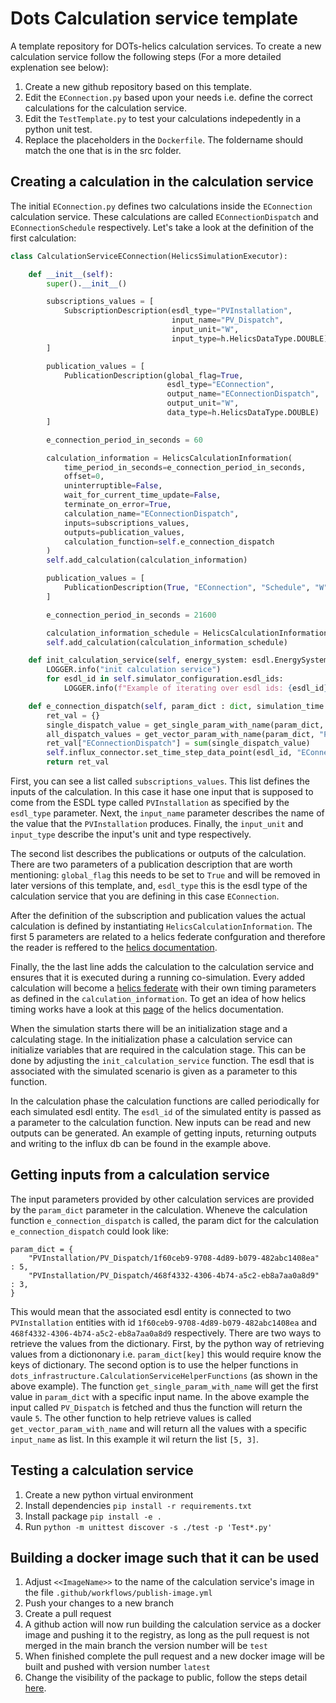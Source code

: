 # Dots Calculation service template
A template repository for DOTs-helics calculation services. 
To create a new calculation service follow the following steps (For a more detailed explenation see below):
1. Create a new github repository based on this template.
2. Edit the `EConnection.py` based upon your needs i.e. define the correct calculations for the calculation service.
3. Edit the `TestTemplate.py` to test your calculations indepedently in a python unit test.
4. Replace the placeholders in the `Dockerfile`. The foldername should match the one that is in the src folder.

## Creating a calculation in the calculation service
The initial `EConnection.py` defines two calculations inside the `EConnection` calculation service. These calculations are called `EConnectionDispatch` and `EConnectionSchedule` respectively. Let's take a look at the definition of the first calculation:

```python
class CalculationServiceEConnection(HelicsSimulationExecutor):

    def __init__(self):
        super().__init__()

        subscriptions_values = [
            SubscriptionDescription(esdl_type="PVInstallation", 
                                    input_name="PV_Dispatch", 
                                    input_unit="W", 
                                    input_type=h.HelicsDataType.DOUBLE)
        ]

        publication_values = [
            PublicationDescription(global_flag=True, 
                                   esdl_type="EConnection", 
                                   output_name="EConnectionDispatch", 
                                   output_unit="W", 
                                   data_type=h.HelicsDataType.DOUBLE)
        ]

        e_connection_period_in_seconds = 60

        calculation_information = HelicsCalculationInformation(
            time_period_in_seconds=e_connection_period_in_seconds,
            offset=0, 
            uninterruptible=False, 
            wait_for_current_time_update=False, 
            terminate_on_error=True, 
            calculation_name="EConnectionDispatch", 
            inputs=subscriptions_values, 
            outputs=publication_values, 
            calculation_function=self.e_connection_dispatch
        )
        self.add_calculation(calculation_information)

        publication_values = [
            PublicationDescription(True, "EConnection", "Schedule", "W", h.HelicsDataType.VECTOR)
        ]

        e_connection_period_in_seconds = 21600

        calculation_information_schedule = HelicsCalculationInformation(e_connection_period_in_seconds, TimeRequestType.PERIOD, 0, False, False, True, "EConnectionSchedule", [], publication_values, self.e_connection_da_schedule)
        self.add_calculation(calculation_information_schedule)

    def init_calculation_service(self, energy_system: esdl.EnergySystem):
        LOGGER.info("init calculation service")
        for esdl_id in self.simulator_configuration.esdl_ids:
            LOGGER.info(f"Example of iterating over esdl ids: {esdl_id}")

    def e_connection_dispatch(self, param_dict : dict, simulation_time : datetime, time_step_number : TimeStepInformation, esdl_id : EsdlId, energy_system : EnergySystem):
        ret_val = {}
        single_dispatch_value = get_single_param_with_name(param_dict, "PV_Dispatch") # returns the first value in param dict with "PV_Dispatch" in the key name
        all_dispatch_values = get_vector_param_with_name(param_dict, "PV_Dispatch") # returns all the values as a list in param_dict with "PV_Dispatch" in the key name
        ret_val["EConnectionDispatch"] = sum(single_dispatch_value)
        self.influx_connector.set_time_step_data_point(esdl_id, "EConnectionDispatch", simulation_time, ret_val["EConnectionDispatch"])
        return ret_val
```

First, you can see a list called `subscriptions_values`. This list defines the inputs of the calculation. In this case it hase one input that is supposed to come from the ESDL type called `PVInstallation` as specified by the `esdl_type` parameter. Next, the `input_name` parameter describes the name of the value that the `PVInstallation` produces. Finally, the `input_unit` and `input_type` describe the input's unit and type respectively. 

The second list describes the publications or outputs of the calculation. There are two parameters of a publication description that are worth mentioning: `global_flag` this needs to be set to `True` and will be removed in later versions of this template, and, `esdl_type` this is the esdl type of the calculation service that you are defining in this case `EConnection`. 

After the definition of the subscription and publication values the actual calculation is defined by instantiating `HelicsCalculationInformation`. The first 5 parameters are related to a helics federate confguration and therefore the reader is reffered to the [helics documentation](https://docs.helics.org/en/latest/references/configuration_options_reference.html#broker_init_string--null).

Finally, the the last line adds the calculation to the calculation service and ensures that it is executed during a running co-simulation. Every added calculation will become a [helics federate](https://docs.helics.org/en/latest/user-guide/fundamental_topics/helics_terminology.html) with their own timing parameters as defined in the `calculation_information`. To get an idea of how helics timing works have a look at this [page](https://docs.helics.org/en/latest/user-guide/fundamental_topics/timing_configuration.html) of the helics documentation.

When the simulation starts there will be an initialization stage and a calculating stage. In the initialization phase a calculation service can initialize variables that are required in the calculation stage. This can be done by adjusting the `init_calculation_service` function. The esdl that is associated with the simulated scenario is given as a parameter to this function.

In the calculation phase the calculation functions are called periodically for each simulated esdl entity. The `esdl_id` of the simulated entity is passed as a parameter to the calculation function. New inputs can be read and new outputs can be generated. An example of getting inputs, returning outputs and writing to the influx db can be found in the example above.

## Getting inputs from a calculation service
The input parameters provided by other calculation services are provided by the `param_dict` parameter in the calculation. Wheneve the calculation function `e_connection_dispatch` is called, the param dict for the calculation `e_connection_dispatch` could look like:

```
param_dict = {
    "PVInstallation/PV_Dispatch/1f60ceb9-9708-4d89-b079-482abc1408ea" : 5,
    "PVInstallation/PV_Dispatch/468f4332-4306-4b74-a5c2-eb8a7aa0a8d9" : 3,
}
```

This would mean that the associated esdl entity is connected to two `PVInstallation` entities with id `1f60ceb9-9708-4d89-b079-482abc1408ea` and `468f4332-4306-4b74-a5c2-eb8a7aa0a8d9` respectively. There are two ways to retrieve the values from the dictionary. First, by the python way of retrieving values from a dictiononary i.e. `param_dict[key]` this would require know the keys of dictionary. 
The second option is to use the helper functions in `dots_infrastructure.CalculationServiceHelperFunctions` (as shown in the above example). The function `get_single_param_with_name` will get the first value in `param_dict` with a specific input name. In the above example the input called `PV_Dispatch` is fetched and thus the function will return the vaule `5`. The other function to help retrieve values is called `get_vector_param_with_name` and will return all the values with a specific `input_name` as list. In this example it wil return the list `[5, 3]`.

## Testing a calculation service

1. Create a new python virtual environment
2. Install dependencies `pip install -r requirements.txt`
3. Install package `pip install -e .`
4. Run `python -m unittest discover -s ./test -p 'Test*.py'`

## Building a docker image such that it can be used 

1. Adjust `<<ImageName>>` to the name of the calculation service's image in the file `.github/workflows/publish-image.yml`
2. Push your changes to a new branch
3. Create a pull request
4. A github action will now run building the calculation service as a docker image and pushing it to the registry, as long as the pull request is not merged in the main branch the version number will be `test`
5. When finished complete the pull request and a new docker image will be built and pushed with version number `latest`
6. Change the visibility of the package to public, follow the steps detail [here](https://docs.github.com/en/enterprise-server@3.12/packages/learn-github-packages/configuring-a-packages-access-control-and-visibility#configuring-visibility-of-packages-for-an-organization).
